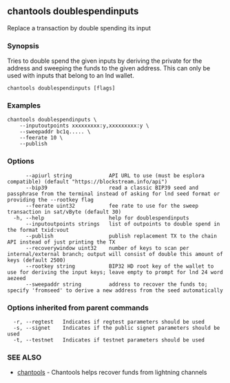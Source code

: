 ## chantools doublespendinputs

Replace a transaction by double spending its input

### Synopsis

Tries to double spend the given inputs by deriving the
private for the address and sweeping the funds to the given address. This can
only be used with inputs that belong to an lnd wallet.

```
chantools doublespendinputs [flags]
```

### Examples

```
chantools doublespendinputs \
	--inputoutpoints xxxxxxxxx:y,xxxxxxxxx:y \
	--sweepaddr bc1q..... \
	--feerate 10 \
	--publish
```

### Options

```
      --apiurl string            API URL to use (must be esplora compatible) (default "https://blockstream.info/api")
      --bip39                    read a classic BIP39 seed and passphrase from the terminal instead of asking for lnd seed format or providing the --rootkey flag
      --feerate uint32           fee rate to use for the sweep transaction in sat/vByte (default 30)
  -h, --help                     help for doublespendinputs
      --inputoutpoints strings   list of outpoints to double spend in the format txid:vout
      --publish                  publish replacement TX to the chain API instead of just printing the TX
      --recoverywindow uint32    number of keys to scan per internal/external branch; output will consist of double this amount of keys (default 2500)
      --rootkey string           BIP32 HD root key of the wallet to use for deriving the input keys; leave empty to prompt for lnd 24 word aezeed
      --sweepaddr string         address to recover the funds to; specify 'fromseed' to derive a new address from the seed automatically
```

### Options inherited from parent commands

```
  -r, --regtest   Indicates if regtest parameters should be used
  -s, --signet    Indicates if the public signet parameters should be used
  -t, --testnet   Indicates if testnet parameters should be used
```

### SEE ALSO

* [chantools](chantools.md)	 - Chantools helps recover funds from lightning channels

